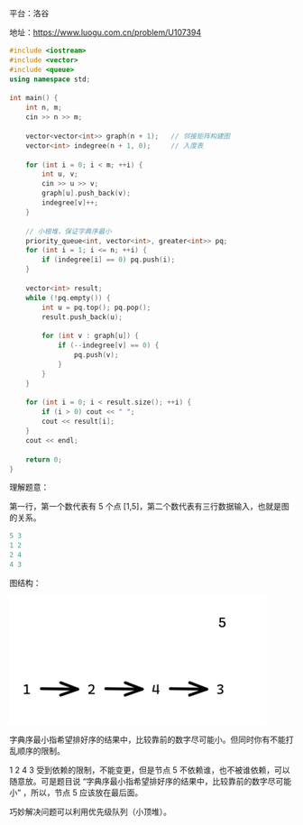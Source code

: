 平台：洛谷

地址：https://www.luogu.com.cn/problem/U107394

```c++
#include <iostream>
#include <vector>
#include <queue>
using namespace std;

int main() {
    int n, m;
    cin >> n >> m;

    vector<vector<int>> graph(n + 1);	// 邻接矩阵构建图
    vector<int> indegree(n + 1, 0);		// 入度表

    for (int i = 0; i < m; ++i) {
        int u, v;
        cin >> u >> v;
        graph[u].push_back(v);
        indegree[v]++;
    }

    // 小根堆，保证字典序最小
    priority_queue<int, vector<int>, greater<int>> pq;
    for (int i = 1; i <= n; ++i) {
        if (indegree[i] == 0) pq.push(i);
    }

    vector<int> result;
    while (!pq.empty()) {
        int u = pq.top(); pq.pop();
        result.push_back(u);

        for (int v : graph[u]) {
            if (--indegree[v] == 0) {
                pq.push(v);
            }
        }
    }

    for (int i = 0; i < result.size(); ++i) {
        if (i > 0) cout << " ";
        cout << result[i];
    }
    cout << endl;

    return 0;
}

```

理解题意：

第一行，第一个数代表有 5 个点 [1,5]，第二个数代表有三行数据输入，也就是图的关系。

```c++
5 3
1 2
2 4
4 3
```

图结构：

![image-20250507163128316](images/image-20250507163128316.png)

字典序最小指希望排好序的结果中，比较靠前的数字尽可能小。但同时你有不能打乱顺序的限制。

1 2 4 3 受到依赖的限制，不能变更，但是节点 5 不依赖谁，也不被谁依赖，可以随意放。可是题目说 “字典序最小指希望排好序的结果中，比较靠前的数字尽可能小” ，所以，节点 5 应该放在最后面。

巧妙解决问题可以利用优先级队列（小顶堆）。

